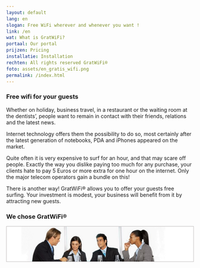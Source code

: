 ```yaml
---
layout: default
lang: en
slogan: Free WiFi wherever and whenever you want !
link: /en
wat: What is GratWiFi?
portaal: Our portal
prijzen: Pricing
installatie: Installation
rechten: All rights reserved GratWiFi®
foto: assets/en_gratis_wifi.png
permalink: /index.html
---
```


### Free wifi for your guests

Whether on holiday, business travel, in a restaurant or the waiting room at the dentists’, people want to remain in contact with their friends, relations and the latest news.

Internet technology offers them the possibility to do so, most certainly after the latest generation of notebooks, PDA and iPhones appeared on the market.

Quite often it is very expensive to surf for an hour, and that may scare off people. Exactly the way you dislike paying too much for any purchase, your clients hate to pay 5 Euros or more extra for one hour on the internet. Only the major telecom operators gain a bundle on this!

There is another way! GratWiFi® allows you to offer your guests free surfing. Your investment is modest, your business will benefit from it by attracting new guests.

### We chose GratWiFi®

![]( /assets/people.png)
